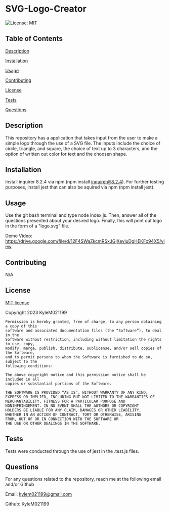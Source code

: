 # SVG-Logo-Creator
  [![License: MIT](https://img.shields.io/badge/License-MIT-yellow.svg)](https://opensource.org/licenses/MIT)

  ## Table of Contents
  [Description](#description)
  
  [Installation](#installation)
  
  [Usage](#usage)
  
  [Contributing](#contributing)
  
  [License](#license)
  
  [Tests](#tests)
  
  [Questions](#questions)

  ## Description
  This repository has a application that takes input from the user to make a simple logo through the use of a SVG file. The inputs include the choice of circle, triangle, and square, the choice of text up to 3 characters, and the option of written out color for text and the choosen shape.

  ## Installation 
  Install inquirer 8.2.4 via npm (npm install inquirer@8.2.4). For further testing purposes, install jest that can also be aquired via npm (npm install jest).

  ## Usage
  Use the git bash terminal and type node index.js. Then, answer all of the questions presented about your desired logo. Finally, this will print out logo in the form of a "logo.svg" file.

  Demo Video: https://drive.google.com/file/d/12F4SWaZkcmRSxJGjXevIuDgHEKFx94X5/view

  ## Contributing
  N/A

  ## License
  
  [MIT license](https://opensource.org/license/mit/)
  
  Copyright 2023 KyleM021199
  
    Permission is hereby granted, free of charge, to any person obtaining a copy of this 
    software and associated documentation files (the “Software”), to deal in the 
    Software without restriction, including without limitation the rights to use, copy, 
    modify, merge, publish, distribute, sublicense, and/or sell copies of the Software, 
    and to permit persons to whom the Software is furnished to do so, subject to the 
    following conditions:

    The above copyright notice and this permission notice shall be included in all 
    copies or substantial portions of the Software.
    
    THE SOFTWARE IS PROVIDED “AS IS”, WITHOUT WARRANTY OF ANY KIND, 
    EXPRESS OR IMPLIED, INCLUDING BUT NOT LIMITED TO THE WARRANTIES OF 
    MERCHANTABILITY, FITNESS FOR A PARTICULAR PURPOSE AND 
    NONINFRINGEMENT. IN NO EVENT SHALL THE AUTHORS OR COPYRIGHT 
    HOLDERS BE LIABLE FOR ANY CLAIM, DAMAGES OR OTHER LIABILITY, 
    WHETHER IN AN ACTION OF CONTRACT, TORT OR OTHERWISE, ARISING 
    FROM, OUT OF OR IN CONNECTION WITH THE SOFTWARE OR 
    THE USE OR OTHER DEALINGS IN THE SOFTWARE.

  ## Tests
  Tests were conducted through the use of jest in the .test.js files.


  ## Questions
  For any questions related to the repository, reach me at the following email and/or Github

  Email: kylem021199@gmail.com

  Github: KyleM021199